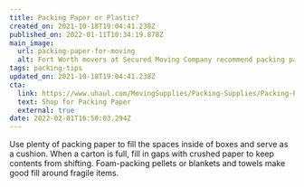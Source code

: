```yaml
---
title: Packing Paper or Plastic?
created_on: 2021-10-18T19:04:41.238Z
published_on: 2022-01-11T10:34:19.878Z
main_image:
  url: packing-paper-for-moving
  alt: Fort Worth movers at Secured Moving Company recommend packing paper over plastic
tags: packing-tips
updated_on: 2021-10-18T19:04:41.238Z
cta:
  link: https://www.uhaul.com/MovingSupplies/Packing-Supplies/Packing-Paper-Bulk-(25-lb-pack)/?id=8606
  text: Shop for Packing Paper
  external: true
date: 2022-02-01T16:50:03.294Z
---
```

Use plenty of packing paper to fill the spaces inside of boxes and serve as a cushion. When a carton is full, fill in gaps with crushed paper to keep contents from shifting. Foam-packing pellets or blankets and towels make good fill around fragile items.